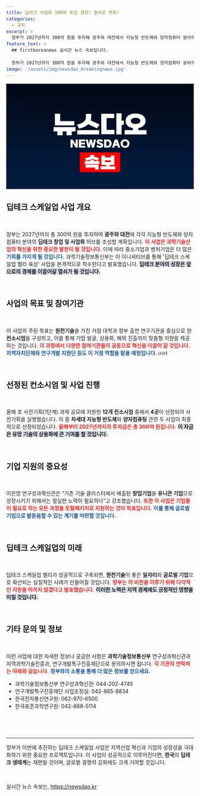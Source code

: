 ```yaml
---
title: 딥테크 사업화 300억 투입 결정! 놀라운 변화!
categories:
  - 과학
excerpt: >
  정부가 2027년까지 300억 원을 투자해 광주와 대전에서 지능형 반도체와 양자컴퓨터 분야의 유니콘 기업 창출을 목표로 딥테크 스케일업 밸리를 조성한다. 혁신 기술을 통한 경제 활성화가 기대되는 이번 프로젝트에 대한 관심이 집중되고 있다.
feature_text: >
  ## firstkoreanews 실시간 뉴스 속보입니다.

  정부가 2027년까지 300억 원을 투자해 광주와 대전에서 지능형 반도체와 양자컴퓨터 분야의 유니콘 기업 창출을 목표로 딥테크 스케일업 밸리를 조성한다. 혁신 기술을 통한 경제 활성화가 기대되는 이번 프로젝트에 대한 관심이 집중되고 있다.
image: '/assets/img/newsdao_breakingnews.jpg'
---
```


<p><img src="/assets/img/newsdao_breakingnews.jpg" alt="firstkoreanews 속보" /></p>

<h2 data-ke-size="size26">딥테크 스케일업 사업 개요</h2>

<p data-ke-size="size16">&nbsp;</p>

<p>정부는 2027년까지 총 300억 원을 투자하여 <b>광주와 대전</b>에 각각 지능형 반도체와 양자컴퓨터 분야의 <b>딥테크 창업 및 사업화</b> 허브를 조성할 계획입니다. <b><span style="color: #ee2323;">이 사업은 과학기술산업의 혁신을 위한 중요한 발판이 될 것입니다.</span></b> 이에 따라 중소기업과 벤처기업은 더 많은 <b><span style="color: #1a5490;">기회를 가지게 될 것입니다.</span></b> 과학기술정보통신부는 이 이니셔티브를 통해 '딥테크 스케일업 밸리 육성' 사업을 본격적으로 착수한다고 발표했습니다. <b><span style="background-color: #21538527;">딥테크 분야의 성장은 앞으로의 경제를 이끌어갈 열쇠가 될 것입니다.</span></b> </p>

<p data-ke-size="size16">&nbsp;</p>

<h2 data-ke-size="size26">사업의 목표 및 참여기관</h2>

<p data-ke-size="size16">&nbsp;</p>

<p>이 사업의 주된 목표는 <b>원천기술</b>을 가진 거점 대학과 정부 출연 연구기관을 중심으로 한 <b>컨소시엄</b>을 구성하고, 이를 통해 기업 발굴, 상용화, 해외 진출까지 맞춤형 지원을 제공하는 것입니다. <b><span style="color: #ee2323;">이 과정에서 다양한 참여기관들이 공동으로 혁신을 이끌어 갈 것입니다.</span></b> <b><span style="color: #1a5490;">지역자치단체와 연구개발 지원단 등도 이 거점 역할을 맡을 예정입니다.</span></b>  เกอร์</p>

<p data-ke-size="size16">&nbsp;</p>

<h2 data-ke-size="size26">선정된 컨소시엄 및 사업 진행</h2>

<p data-ke-size="size16">&nbsp;</p>

<p>올해 초 사전기획(1단계) 과제 공모에 지원한 <b>12개 컨소시엄</b> 중에서 <b>4곳</b>이 선정되어 사전기획을 실행했습니다. 이 중 <b>차세대 지능형 반도체</b>와 <b>양자컴퓨팅</b> 관련 두 사업이 최종적으로 선정되었습니다. <b><span style="color: #ee2323;">올해부터 2027년까지의 투자금은 총 300억 원입니다.</span></b> <b><span style="background-color: #21538527;">이 자금은 유망 기술의 상용화에 큰 기여를 할 것입니다.</span></b> </p>

<p data-ke-size="size16">&nbsp;</p>

<h2 data-ke-size="size26">기업 지원의 중요성</h2>

<p data-ke-size="size16">&nbsp;</p>

<p>이은영 연구성과혁신관은 “기존 기술 클러스터에서 배출된 <b>창업기업</b>을 <b>유니콘 기업</b>으로 성장시키기 위해서는 절실한 노력이 필요하다”고 강조했습니다. <b><span style="color: #ee2323;">또한 이 사업은 기업들이 필요로 하는 모든 과정을 토탈패키지로 지원하는 것이 목표입니다.</span></b> <b><span style="color: #1a5490;">이를 통해 글로벌 기업으로 발돋움할 수 있는 계기를 마련할 것입니다.</span></b> </p>

<p data-ke-size="size16">&nbsp;</p>

<h2 data-ke-size="size26">딥테크 스케일업의 미래</h2>

<p data-ke-size="size16">&nbsp;</p>

<p>딥테크 스케일업 밸리가 성공적으로 구축되면,  <b>원천기술</b>이 좋은 <b>일자리</b>와 <b>글로벌 기업</b>으로 확산되는 실질적인 사례가 만들어질 것입니다. <b><span style="color: #ee2323;">정부는 이 비전을 이루기 위해 다각적인 지원을 아끼지 않겠다고 발표했습니다.</span></b> <b><span style="background-color: #21538527;">이러한 노력은 지역 경제에도 긍정적인 영향을 미칠 것입니다.</span></b> </p>

<p data-ke-size="size16">&nbsp;</p>

<h2 data-ke-size="size26">기타 문의 및 정보</h2>

<p data-ke-size="size16">&nbsp;</p>

<p>이런 사업에 대한 자세한 정보나 궁금한 사항은 <b>과학기술정보통신부</b> 연구성과혁신관과 지역과학기술진흥과, 연구개발특구진흥재단으로 문의하시면 됩니다. <b><span style="color: #ee2323;">각 기관의 연락처는 아래와 같습니다.</span></b> <b><span style="color: #1a5490;">정부와의 소통을 통해 더 많은 정보를 얻으세요.</span></b> </p>

<ul>
    <li>과학기술정보통신부 연구성과혁신관: 044-202-4745</li>
    <li>연구개발특구진흥재단 사업조정실: 042-865-8834</li>
    <li>한국전자통신연구원: 062-970-6500</li>
    <li>한국표준과학연구원: 042-868-5114</li>
</ul>

<p data-ke-size="size16">&nbsp;</p>

<p data-ke-size="size16">&nbsp;</p>

<hr />

<p>정부가 이번에 추진하는 딥테크 스케일업 사업은 지역산업 혁신과 기업의 성장성을 극대화하기 위한 중요한 프로젝트입니다. 이 사업이 성공적으로 이루어진다면, <b>한국</b>의 <b>딥테크 생태계</b>는 재편될 것이며, 글로벌 경쟁력 강화에도 크게 기여할 것입니다. </p>

<p data-ke-size="size16">&nbsp;</p>
실시간 뉴스 속보는, <a href="https://newsdao.kr" rel="dofollow">https://newsdao.kr</a>


